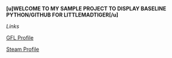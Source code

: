 **[u]WELCOME TO MY SAMPLE PROJECT TO DISPLAY BASELINE PYTHON/GITHUB FOR LITTLEMADTIGER[/u]**



*Links*

[GFL Profile](https://gflclan.com/profile/6389-littlemadtiger/)

[Steam Profile](https://steamcommunity.com/id/SchrodingersGerbel)

